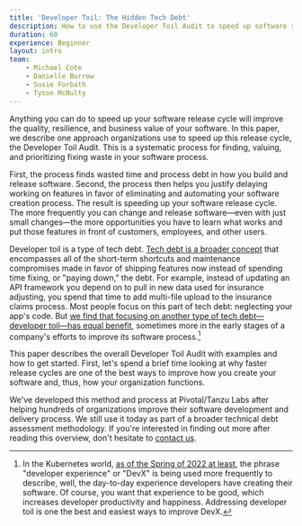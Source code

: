 ```yaml
---
title: 'Developer Toil: The Hidden Tech Debt'
description: How to use the Developer Toil Audit to speed up software release cycles, make developers more productive, and increase the business value of your apps
duration: 60
experience: Beginner
layout: intro
team:
    - Michael Cote
    - Danielle Burrow
    - Susie Forbath
    - Tyson McNulty
---
```


Anything you can do to speed up your software release cycle will improve the quality, resilience, and business value of your software. In this paper, we describe one approach organizations use to speed up this release cycle, the Developer Toil Audit. This is a systematic process for finding, valuing, and prioritizing fixing waste in your software process.

First, the process finds wasted time and process debt in how you build and release software. Second, the process then helps you justify delaying working on features in favor of eliminating and automating your software creation process. The result is speeding up your software release cycle. The more frequently you can change and release software—even with just small changes—the more opportunities you have to learn what works and put those features in front of customers, employees, and other users.

Developer toil is a type of tech debt. [Tech debt is a broader concept](https://tanzu.vmware.com/developer/guides/the-incremental-war-against-technical-debt/?utm_source=cote&utm_medium=whitepaper&utm_content=devtoil&utm_campaign=devrel) that encompasses all of the short-term shortcuts and maintenance compromises made in favor of shipping features now instead of spending time fixing, or "paying down," the debt. For example, instead of updating an API framework you depend on to pull in new data used for insurance adjusting, you spend that time to add multi-file upload to the insurance claims process. Most people focus on this part of tech debt: neglecting your app's code. But [we find that focusing on another type of tech debt—developer toil—has equal benefit](https://tanzu.vmware.com/content/webinars/may-6-tech-debt-audit-how-to-prioritize-and-reduce-the-tech-debt-that-matters-most?utm_source=cote&utm_medium=whitepaper&utm_content=devtoil&utm_campaign=devrel), sometimes more in the early stages of a company's efforts to improve its software process.[^1]

This paper describes the overall Developer Toil Audit with examples and how to get started. First, let's spend a brief time looking at why faster release cycles are one of the best ways to improve how you create your software and, thus, how your organization functions.

We've developed this method and process at Pivotal/Tanzu Labs after helping hundreds of organizations improve their software development and delivery process. We still use it today as part of a broader technical debt assessment methodology. If you're interested in finding out more after reading this overview, don't hesitate to [contact us](https://tanzu.vmware.com/office-hours).

[^1]: In the Kubernetes world, [as of the Spring of 2022 at least](https://tanzu.vmware.com/content/blog/state-of-kubernetes-2022?utm_source=cote&utm_medium=whitepaper&utm_content=devtoil&utm_campaign=devrel), the phrase "developer experience" or "DevX" is being used more frequently to describe, well, the day-to-day experience developers have creating their software. Of course, you want that experience to be good, which increases developer productivity and happiness. Addressing developer toil is one the best and easiest ways to improve DevX.
